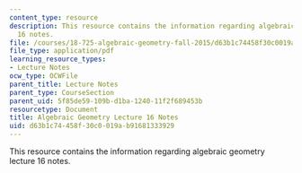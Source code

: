 ```yaml
---
content_type: resource
description: This resource contains the information regarding algebraic geometry lecture
  16 notes.
file: /courses/18-725-algebraic-geometry-fall-2015/d63b1c74458f30c0019ab91681333929_MIT18_725F15_lec16.pdf
file_type: application/pdf
learning_resource_types:
- Lecture Notes
ocw_type: OCWFile
parent_title: Lecture Notes
parent_type: CourseSection
parent_uid: 5f85de59-109b-d1ba-1240-11f2f689453b
resourcetype: Document
title: Algebraic Geometry Lecture 16 Notes
uid: d63b1c74-458f-30c0-019a-b91681333929
---
```

This resource contains the information regarding algebraic geometry lecture 16 notes.

